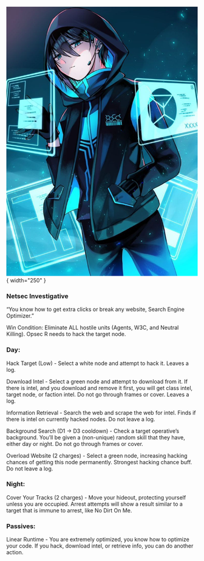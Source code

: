 ![searchengineoptimizer.png](Images/searchengineoptimizer.png){ width="250" }

### **Netsec Investigative**

“You know how to get extra clicks or break any website, Search Engine Optimizer.”

Win Condition: Eliminate ALL hostile units (Agents, W3C, and Neutral Killing). Opsec R needs to hack the target node.

### **Day:**

Hack Target (Low) - Select a white node and attempt to hack it. Leaves a log.

Download Intel - Select a green node and attempt to download from it. If there is intel, and you download and remove it first, you will get class intel, target node, or faction intel. Do not go through frames or cover. Leaves a log.

Information Retrieval - Search the web and scrape the web for intel. Finds if there is intel on currently hacked nodes. Do not leave a log.

Background Search (D1 -> D3 cooldown) - Check a target operative’s background. You’ll be given a (non-unique) random skill that they have, either day or night. Do not go through frames or cover.

Overload Website (2 charges) - Select a green node, increasing hacking chances of getting this node permanently. Strongest hacking chance buff. Do not leave a log.

### **Night:**

Cover Your Tracks (2 charges) - Move your hideout, protecting yourself unless you are occupied. Arrest attempts will show a result similar to a target that is immune to arrest, like No Dirt On Me.

### **Passives:**

Linear Runtime - You are extremely optimized, you know how to optimize your code. If you hack, download intel, or retrieve info, you can do another action.